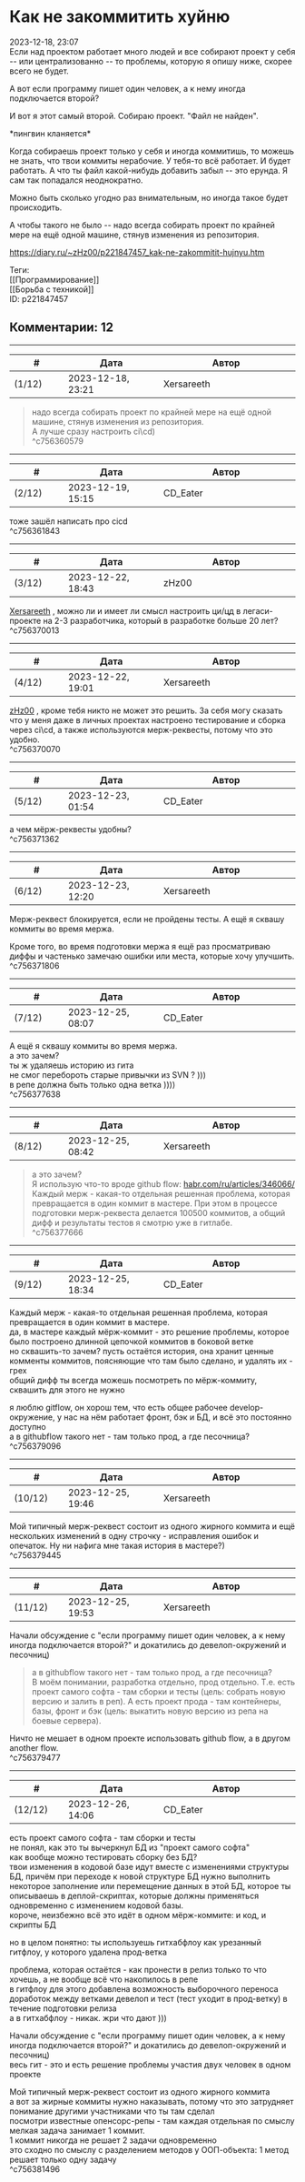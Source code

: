 Как не закоммитить хуйню
========================

  
2023-12-18, 23:07  
 Если над проектом работает много людей и все собирают проект у себя -- или централизованно -- то проблемы, которую я опишу ниже, скорее всего не будет.   
   
 А вот если программу пишет один человек, а к нему иногда подключается второй?   
   
 И вот я этот самый второй. Собираю проект. "Файл не найден".   
   
 \*пингвин кланяется\*   
   
 Когда собираешь проект только у себя и иногда коммитишь, то можешь не знать, что твои коммиты нерабочие. У тебя-то всё работает. И будет работать. А что ты файл какой-нибудь добавить забыл -- это ерунда. Я сам так попадался неоднократно.   
   
 Можно быть сколько угодно раз внимательным, но иногда такое будет происходить.   
   
 А чтобы такого не было -- надо всегда собирать проект по крайней мере на ещё одной машине, стянув изменения из репозитория.   
  
<https://diary.ru/~zHz00/p221847457_kak-ne-zakommitit-hujnyu.htm>  
  
Теги:  
[[Программирование]]  
[[Борьба с техникой]]  
ID: p221847457  


Комментарии: 12
---------------

  


---



|         #         |              Дата              |                     Автор                     |           ID           |
| --- | --- | --- | --- |
| (1/12) | 2023-12-18, 23:21 | Xersareeth | c756360579 |

  
 > надо всегда собирать проект по крайней мере на ещё одной машине, стянув изменения из репозитория.   
 А лучше сразу настроить ci\cd)   
 ^c756360579

---



|         #         |              Дата              |                     Автор                     |           ID           |
| --- | --- | --- | --- |
| (2/12) | 2023-12-19, 15:15 | CD\_Eater | c756361843 |

  
 тоже зашёл написать про cicd   
 ^c756361843

---



|         #         |              Дата              |                     Автор                     |           ID           |
| --- | --- | --- | --- |
| (3/12) | 2023-12-22, 18:43 | zHz00 | c756370013 |

  
  [Xersareeth](https://BurrowDeclassified.diary.ru "One more fang")  , можно ли и имеет ли смысл настроить ци/цд в легаси-проекте на 2-3 разработчика, который в разработке больше 20 лет?   
 ^c756370013

---



|         #         |              Дата              |                     Автор                     |           ID           |
| --- | --- | --- | --- |
| (4/12) | 2023-12-22, 19:01 | Xersareeth | c756370070 |

  
  [zHz00](https://zHz00.diary.ru "Untitled")  , кроме тебя никто не может это решить. За себя могу сказать что у меня даже в личных проектах настроено тестирование и сборка через ci\cd, а также используются мерж-реквесты, потому что это удобно.   
 ^c756370070

---



|         #         |              Дата              |                     Автор                     |           ID           |
| --- | --- | --- | --- |
| (5/12) | 2023-12-23, 01:54 | CD\_Eater | c756371362 |

  
 а чем мёрж-реквесты удобны?   
 ^c756371362

---



|         #         |              Дата              |                     Автор                     |           ID           |
| --- | --- | --- | --- |
| (6/12) | 2023-12-23, 12:20 | Xersareeth | c756371806 |

  
 Мерж-реквест блокируется, если не пройдены тесты. А ещё я сквашу коммиты во время мержа.   
   
 Кроме того, во время подготовки мержа я ещё раз просматриваю диффы и частенько замечаю ошибки или места, которые хочу улучшить.   
 ^c756371806

---



|         #         |              Дата              |                     Автор                     |           ID           |
| --- | --- | --- | --- |
| (7/12) | 2023-12-25, 08:07 | CD\_Eater | c756377638 |

  
  А ещё я сквашу коммиты во время мержа.    
 а это зачем?   
 ты ж удаляешь историю из гита   
 не смог перебороть старые привычки из SVN ? )))   
 в репе должна быть только одна ветка ))))   
 ^c756377638

---



|         #         |              Дата              |                     Автор                     |           ID           |
| --- | --- | --- | --- |
| (8/12) | 2023-12-25, 08:42 | Xersareeth | c756377666 |

  
 > а это зачем?   
 Я использую что-то вроде github flow:  [habr.com/ru/articles/346066/](https://habr.com/ru/articles/346066/)    
 Каждый мерж - какая-то отдельная решенная проблема, которая превращается в один коммит в мастере. При этом в процессе подготовки мерж-реквеста делается 100500 коммитов, а общий дифф и результаты тестов я смотрю уже в гитлабе.   
 ^c756377666

---



|         #         |              Дата              |                     Автор                     |           ID           |
| --- | --- | --- | --- |
| (9/12) | 2023-12-25, 18:34 | CD\_Eater | c756379096 |

  
  Каждый мерж - какая-то отдельная решенная проблема, которая превращается в один коммит в мастере.    
 да, в мастере каждый мёрж-коммит - это решение проблемы, которое было построено длинной цепочкой коммитов в боковой ветке   
 но сквашить-то зачем? пусть остаётся история, она хранит ценные комменты коммитов, поясняющие что там было сделано, и удалять их - грех   
 общий дифф ты всегда можешь посмотреть по мёрж-коммиту, сквашить для этого не нужно   
   
 я люблю gitflow, он хорош тем, что есть общее рабочее develop-окружение, у нас на нём работает фронт, бэк и БД, и всё это постоянно доступно   
 а в githubflow такого нет - там только прод, а где песочница?   
 ^c756379096

---



|         #         |              Дата              |                     Автор                     |           ID           |
| --- | --- | --- | --- |
| (10/12) | 2023-12-25, 19:46 | Xersareeth | c756379445 |

  
 Мой типичный мерж-реквест состоит из одного жирного коммита и ещё нескольких изменений в одну строчку - исправления ошибок и опечаток. Ну ни нафига мне такая история в мастере?)   
 ^c756379445

---



|         #         |              Дата              |                     Автор                     |           ID           |
| --- | --- | --- | --- |
| (11/12) | 2023-12-25, 19:53 | Xersareeth | c756379477 |

  
 Начали обсуждение с "если программу пишет один человек, а к нему иногда подключается второй?" и докатились до девелоп-окружений и песочниц)   
   
 > а в githubflow такого нет - там только прод, а где песочница?   
 В моём понимании, разработка отдельно, прод отдельно. Т.е. есть проект самого софта - там сборки и тесты (цель: собрать новую версию и залить в реп). А есть проект прода - там контейнеры, базы, фронт и бэк (цель: выкатить новую версию из репа на боевые сервера).   
   
 Ничто не мешает в одном проекте использовать github flow, а в другом another flow.   
 ^c756379477

---



|         #         |              Дата              |                     Автор                     |           ID           |
| --- | --- | --- | --- |
| (12/12) | 2023-12-26, 14:06 | CD\_Eater | c756381496 |

  
  есть проект самого софта - там сборки и тесты    
 не понял, как это ты вычеркнул БД из "проект самого софта"   
 как вообще можно тестировать сборку без БД?   
 твои изменения в кодовой базе идут вместе с изменениями структуры БД, причём при переходе к новой структуре БД нужно выполнить некоторое заполнение или перемещение данных в этой БД, которое ты описываешь в деплой-скриптах, которые должны применяться одновременно с изменением кодовой базы.   
 короче, неизбежно всё это идёт в одном мёрж-коммите: и код, и скрипты БД   
   
 но в целом понятно: ты используешь гитхабфлоу как урезанный гитфлоу, у которого удалена прод-ветка   
   
 проблема, которая остаётся - как пронести в релиз только то что хочешь, а не вообще всё что накопилось в репе   
 в гитфлоу для этого добавлена возможность выборочного переноса доработок между ветками девелоп и тест (тест уходит в прод-ветку) в течение подготовки релиза   
 а в гитхабфлоу - никак. жри что дают )))   
   
  Начали обсуждение с "если программу пишет один человек, а к нему иногда подключается второй?" и докатились до девелоп-окружений и песочниц)    
 весь гит - это и есть решение проблемы участия двух человек в одном проекте   
   
  Мой типичный мерж-реквест состоит из одного жирного коммита    
 а вот за жирные коммиты нужно наказывать, потому что это затрудняет понимание другими участниками что ты там сделал   
 посмотри известные опенсорс-репы - там каждая отдельная по смыслу мелкая задача занимает 1 коммит.   
 1 коммит никогда не решает 2 задачи одновременно   
 это сходно по смыслу с разделением методов у ООП-объекта: 1 метод решает только одну задачу   
 ^c756381496